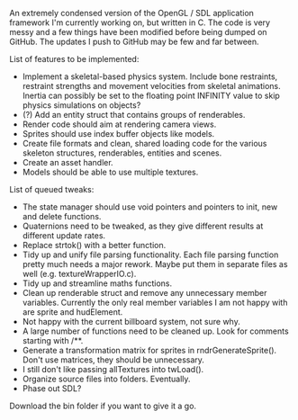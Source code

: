 An extremely condensed version of the OpenGL / SDL application framework I'm currently working on, but written in C. The code is very messy and a few things have been modified before being dumped on GitHub. The updates I push to GitHub may be few and far between.

List of features to be implemented:
* Implement a skeletal-based physics system. Include bone restraints, restraint strengths and movement velocities from skeletal animations. Inertia can possibly be set to the floating point INFINITY value to skip physics simulations on objects?
* (?) Add an entity struct that contains groups of renderables.
* Render code should aim at rendering camera views.
* Sprites should use index buffer objects like models.
* Create file formats and clean, shared loading code for the various skeleton structures, renderables, entities and scenes.
* Create an asset handler.
* Models should be able to use multiple textures.

List of queued tweaks:
* The state manager should use void pointers and pointers to init, new and delete functions.
* Quaternions need to be tweaked, as they give different results at different update rates.
* Replace strtok() with a better function.
* Tidy up and unify file parsing functionality. Each file parsing function pretty much needs a major rework. Maybe put them in separate files as well (e.g. textureWrapperIO.c).
* Tidy up and streamline maths functions.
* Clean up renderable struct and remove any unnecessary member variables. Currently the only real member variables I am not happy with are sprite and hudElement.
* Not happy with the current billboard system, not sure why.
* A large number of functions need to be cleaned up. Look for comments starting with /**.
* Generate a transformation matrix for sprites in rndrGenerateSprite(). Don't use matrices, they should be unnecessary.
* I still don't like passing allTextures into twLoad().
* Organize source files into folders. Eventually.
* Phase out SDL?

Download the bin folder if you want to give it a go.